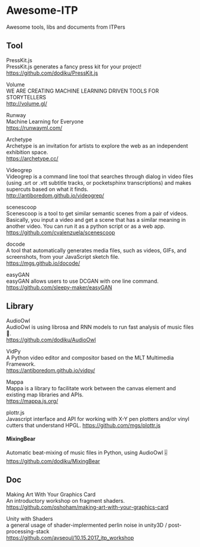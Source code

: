 # Awesome-ITP
Awesome tools, libs and documents from ITPers


## Tool
PressKit.js  
PressKit.js generates a fancy press kit for your project!  
https://github.com/dodiku/PressKit.js   

Volume  
WE ARE CREATING MACHINE LEARNING DRIVEN TOOLS FOR STORYTELLERS  
http://volume.gl/  

Runway   
Machine Learning for Everyone  
https://runwayml.com/   

Archetype  
Archetype is an invitation for artists to explore the web as an independent exhibition space.  
https://archetype.cc/  


Videogrep  
Videogrep is a command line tool that searches through dialog in video files (using .srt or .vtt subtitle tracks, or pocketsphinx transcriptions) and makes supercuts based on what it finds.  
http://antiboredom.github.io/videogrep/  

scenescoop  
Scenescoop is a tool to get similar semantic scenes from a pair of videos. Basically, you input a video and get a scene that has a similar meaning in another video. You can run it as a python script or as a web app.  
https://github.com/cvalenzuela/scenescoop  

docode  
A tool that automatically generates media files, such as videos, GIFs, and screenshots, from your JavaScript sketch file.  
https://mgs.github.io/docode/  

easyGAN  
easyGAN allows users to use DCGAN with one line command.  
https://github.com/sleepy-maker/easyGAN  


## Library
AudioOwl  
AudioOwl is using librosa and RNN models to run fast analysis of music files 🎸.  
https://github.com/dodiku/AudioOwl  

VidPy  
A Python video editor and compositor based on the MLT Multimedia Framework.  
https://antiboredom.github.io/vidpy/  


Mappa  
Mappa is a library to facilitate work between the canvas element and existing map libraries and APIs.  
https://mappa.js.org/  



plottr.js  
Javascript interface and API for working with X-Y pen plotters and/or vinyl cutters that understand HPGL.
https://github.com/mgs/plottr.js  


#### MixingBear
Automatic beat-mixing of music files in Python, using AudioOwl 🎚  
https://github.com/dodiku/MixingBear  



## Doc
Making Art With Your Graphics Card  
An introductory workshop on fragment shaders.  
https://github.com/oshoham/making-art-with-your-graphics-card






Unity with Shaders  
a general usage of shader-implermented perlin noise in unity3D / post-processing-stack  
https://github.com/avseoul/10.15.2017_itp_workshop
